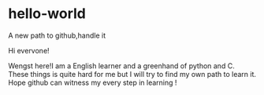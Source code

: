# hello-world
A new path to github,handle it


Hi evervone!

Wengst here!I am a English learner and a greenhand of python and C. These things is quite hard for me but I will try to find my own path to learn it. Hope github can witness my every step in learning !

